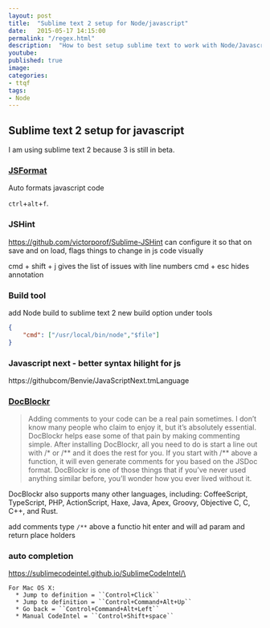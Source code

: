 ```yaml
---
layout: post
title:  "Sublime text 2 setup for Node/javascript"
date:   2015-05-17 14:15:00
permalink: "/regex.html"
description:  "How to best setup sublime text to work with Node/Javascript"
youtube: 
published: true
image: 
categories: 
- ttqf
tags:
- Node
---
```



## Sublime text 2 setup for javascript 
<!-- //add to TTQF + add gifs for each of these -->
<!-- + link to this in learn node/leanr to code blog post
 -->

I am using sublime text 2 because 3 is still in beta.


### [JSFormat](https://github.com/jdc0589/JsFormat)

Auto formats javascript code 

`ctrl`+`alt`+`f`.

### JSHint 
https://github.com/victorporof/Sublime-JSHint 
can configure it so that on save and on load, flags things to change in js code visually

cmd + shift + j  gives the list of issues with line numbers 
cmd + esc hides annotation


### Build tool
add Node build to sublime text 2
new build option under tools

```json
{
    "cmd": ["/usr/local/bin/node","$file"]
}
```

### Javascript next - better syntax hilight for js 

https://githubcom/Benvie/JavaScriptNext.tmLanguage 

### [DocBlockr](https://packagecontrol.io/packages/DocBlockr)

>Adding comments to your code can be a real pain sometimes. I don’t know many people who claim to enjoy it, but it’s absolutely essential. DocBlockr helps ease some of that pain by making commenting simple. After installing DocBlockr, all you need to do is start a line out with /* or /** and it does the rest for you. If you start with /** above a function, it will even generate comments for you based on the JSDoc format. DocBlockr is one of those things that if you’ve never used anything similar before, you’ll wonder how you ever lived without it.

DocBlockr also supports many other languages, including: CoffeeScript, TypeScript, PHP, ActionScript, Haxe, Java, Apex, Groovy, Objective C, C, C++, and Rust.



add comments type `/**` above a functio hit enter and will ad param and return place holders 



### auto completion 

https://sublimecodeintel.github.io/SublimeCodeIntel/\

    For Mac OS X:
      * Jump to definition = ``Control+Click``
      * Jump to definition = ``Control+Command+Alt+Up``
      * Go back = ``Control+Command+Alt+Left``
      * Manual CodeIntel = ``Control+Shift+space``